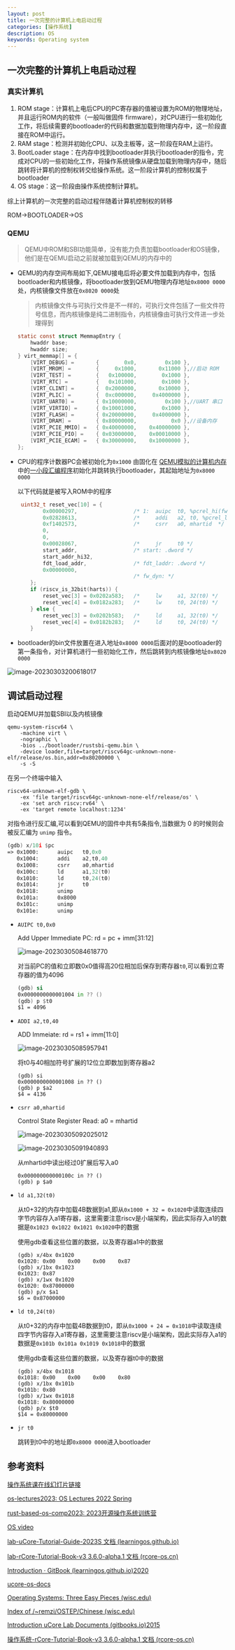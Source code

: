 ```yaml
---
layout: post
title: 一次完整的计算机上电启动过程
categories: [操作系统]
description: OS
keywords: Operating system 
---
```


## 一次完整的计算机上电启动过程

### 真实计算机

1. ROM stage：计算机上电后CPU的PC寄存器的值被设置为ROM的物理地址，并且运行ROM内的软件（一般叫做固件 firmware），对CPU进行一些初始化工作，将后续需要的bootloader的代码和数据加载到物理内存中，这一阶段直接在ROM中运行。
2. RAM stage：检测并初始化CPU、以及主板等，这一阶段在RAM上运行。
3. BootLoader stage：在内存中找到bootloader并执行bootloader的指令，完成对CPU的一些初始化工作，将操作系统镜像从硬盘加载到物理内存中，随后跳转将计算机的控制权转交给操作系统。这一阶段计算机的控制权属于bootloader
4. OS stage：这一阶段由操作系统控制计算机。

综上计算机的一次完整的启动过程伴随着计算机控制权的转移

ROM->BOOTLOADER->OS

### QEMU

>QEMU中ROM和SBI功能简单，没有能力负责加载bootloader和OS镜像，他们是在QEMU启动之前就被加载到QEMU的内存中的

+ QEMU的内存空间布局如下,QEMU接电后将必要文件加载到内存中，包括bootloader和内核镜像，将bootloader放到QEMU物理内存地址`0x8000 0000`处，内核镜像文件放在`0x8020 0000`处

    > 内核镜像文件与可执行文件是不一样的，可执行文件包括了一些文件符号信息，而内核镜像是纯二进制指令，内核镜像由可执行文件进一步处理得到
    
    ~~~C
    static const struct MemmapEntry {
        hwaddr base;
        hwaddr size;
    } virt_memmap[] = {
        [VIRT_DEBUG] =       {        0x0,         0x100 },
        [VIRT_MROM] =        {     0x1000,       0x11000 },//启动 ROM
        [VIRT_TEST] =        {   0x100000,        0x1000 },
        [VIRT_RTC] =         {   0x101000,        0x1000 },
        [VIRT_CLINT] =       {  0x2000000,       0x10000 },
        [VIRT_PLIC] =        {  0xc000000,     0x4000000 },
        [VIRT_UART0] =       { 0x10000000,         0x100 },//UART 串口
        [VIRT_VIRTIO] =      { 0x10001000,        0x1000 },
        [VIRT_FLASH] =       { 0x20000000,     0x4000000 },
        [VIRT_DRAM] =        { 0x80000000,           0x0 },//设备内存
        [VIRT_PCIE_MMIO] =   { 0x40000000,    0x40000000 },
        [VIRT_PCIE_PIO] =    { 0x03000000,    0x00010000 },
        [VIRT_PCIE_ECAM] =   { 0x30000000,    0x10000000 },
    };
    ~~~



+ CPU的程序计数器PC会被初始化为`0x1000` 由固化在 [QEMU模拟的计算机内存](https://github.com/LearningOS/qemu/blob/386b2a5767f7642521cd07930c681ec8a6057e60/hw/riscv/virt.c#L59)中的[一小段汇编程序](https://github.com/LearningOS/qemu/blob/386b2a5767f7642521cd07930c681ec8a6057e60/hw/riscv/virt.c#L536)初始化并跳转执行bootloader，其起始地址为`0x8000 0000`

  以下代码就是被写入ROM中的程序

  ~~~C
   uint32_t reset_vec[10] = {
          0x00000297,                  /* 1:  auipc  t0, %pcrel_hi(fw_dyn) */
          0x02828613,                  /*     addi   a2, t0, %pcrel_lo(1b) */
          0xf1402573,                  /*     csrr   a0, mhartid  */
          0,
          0,
          0x00028067,                  /*     jr     t0 */
          start_addr,                  /* start: .dword */
          start_addr_hi32,
          fdt_load_addr,               /* fdt_laddr: .dword */
          0x00000000,
                                       /* fw_dyn: */
      };
      if (riscv_is_32bit(harts)) {
          reset_vec[3] = 0x0202a583;   /*     lw     a1, 32(t0) */
          reset_vec[4] = 0x0182a283;   /*     lw     t0, 24(t0) */
      } else {
          reset_vec[3] = 0x0202b583;   /*     ld     a1, 32(t0) */
          reset_vec[4] = 0x0182b283;   /*     ld     t0, 24(t0) */
      }
  
  ~~~

  

+ bootloader的bin文件放置在进入地址`0x8000 0000`后面对的是bootloader的第一条指令，对计算机进行一些初始化工作，然后跳转到内核镜像地址`0x8020 0000`

![image-20230303200618017](https://wendaocsmaster.github.io/images/blog/image-20230303200618017.png)

## 调试启动过程

启动QEMU并加载SBI以及内核镜像

~~~
qemu-system-riscv64 \
    -machine virt \
    -nographic \
    -bios ../bootloader/rustsbi-qemu.bin \
    -device loader,file=target/riscv64gc-unknown-none-elf/release/os.bin,addr=0x80200000 \
    -s -S
~~~

在另一个终端中输入

~~~、
riscv64-unknown-elf-gdb \
    -ex 'file target/riscv64gc-unknown-none-elf/release/os' \
    -ex 'set arch riscv:rv64' \
    -ex 'target remote localhost:1234'
~~~

对指令进行反汇编,可以看到QEMU的固件中共有5条指令,当数据为 0 的时候则会被反汇编为 `unimp` 指令。

```asm
(gdb) x/10i $pc
=> 0x1000:      auipc   t0,0x0
   0x1004:      addi    a2,t0,40
   0x1008:      csrr    a0,mhartid
   0x100c:      ld      a1,32(t0)
   0x1010:      ld      t0,24(t0)
   0x1014:      jr      t0
   0x1018:      unimp
   0x101a:      0x8000
   0x101c:      unimp
   0x101e:      unimp

```

+ `AUIPC t0,0x0`

  Add Upper Immediate PC: rd = pc + imm[31:12]

  ![image-20230305084618770](https://wendaocsmaster.github.io/images/blog/image-20230305084618770.png)

  对当前PC的值和立即数0x0值得高20位相加后保存到寄存器`t0`,可以看到立寄存器的值为4096

  ~~~asm
  (gdb) si
  0x0000000000001004 in ?? ()
  (gdb) p $t0
  $1 = 4096
  ~~~

+ `ADDI a2,t0,40`

  ADD Immeiate: rd = rs1 + imm[11:0]

  ![image-20230305085957941](https://wendaocsmaster.github.io/images/blog/image-20230305085957941.png)

  将t0与40相加符号扩展的12位立即数加到寄存器a2

  ~~~
  (gdb) si   
  0x0000000000001008 in ?? ()
  (gdb) p $a2
  $4 = 4136
  ~~~

+ `csrr a0,mhartid`

  Control State Register Read: a0 = mhartid

  ![image-20230305092025012](https://wendaocsmaster.github.io/images/blog/image-20230305092025012.png)

  ![image-20230305091940893](https://wendaocsmaster.github.io/images/blog/image-20230305091940893.png)

  从mhartid中读出经过0扩展后写入a0

  ~~~
  0x000000000000100c in ?? ()
  (gdb) p $a0
  ~~~

+ `ld a1,32(t0)`

  从t0+32的内存中加载4B数据到a1,即从`0x1000 + 32 = 0x1020`中读取连续四字节内容存入a1寄存器，这里需要注意riscv是小端架构，因此实际存入a1的数据是`0x1023 0x1022 0x1021 0x1020`中的数据

  使用gdb查看这些位置的数据，以及寄存器a1中的数据

  ~~~
  (gdb) x/4bx 0x1020
  0x1020: 0x00    0x00    0x00    0x87
  (gdb) x/1bx 0x1023
  0x1023: 0x87
  (gdb) x/1wx 0x1020
  0x1020: 0x87000000
  (gdb) p/x $a1
  $6 = 0x87000000
  ~~~

+ `ld t0,24(t0)`

  从t0+32的内存中加载4B数据到t0，即从`0x1000 + 24 = 0x1018`中读取连续四字节内容存入a1寄存器，这里需要注意riscv是小端架构，因此实际存入a1的数据是`0x101b 0x101a 0x1019 0x1018`中的数据

  使用gdb查看这些位置的数据，以及寄存器t0中的数据

  ~~~
  (gdb) x/4bx 0x1018    
  0x1018: 0x00    0x00    0x00    0x80
  (gdb) x/1bx 0x101b
  0x101b: 0x80
  (gdb) x/1wx 0x1018
  0x1018: 0x80000000
  (gdb) p/x $t0
  $14 = 0x80000000
  ~~~

+ `jr t0`

  跳转到t0中的地址即`0x8000 0000`进入bootloader

## 参考资料

[操作系统课在线幻灯片链接](https://www.yuque.com/xyong-9fuoz/qczol5/glemuu?)

[os-lectures2023: OS Lectures 2022 Spring ](https://learningos.github.io/os-lectures/)

[rust-based-os-comp2023: 2023开源操作系统训练营](https://learningos.github.io/rust-based-os-comp2022/)

[OS video](https://github.com/wendaocsmaster/rust-based-os-comp2023/blob/main/relatedinfo.md)

[lab-uCore-Tutorial-Guide-2023S 文档 (learningos.github.io)](https://learningos.github.io/uCore-Tutorial-Guide-2023S/)

[lab-rCore-Tutorial-Book-v3 3.6.0-alpha.1 文档 (rcore-os.cn)](http://rcore-os.cn/rCore-Tutorial-Book-v3/index.html)

[Introduction · GitBook (learningos.github.io)2020](https://learningos.github.io/ucore_os_webdocs/)

[ucore-os-docs](https://github.com/csmasterpath/ucore_os_docs)

[Operating Systems: Three Easy Pieces (wisc.edu)](https://pages.cs.wisc.edu/~remzi/OSTEP/)

[Index of /~remzi/OSTEP/Chinese (wisc.edu)](https://pages.cs.wisc.edu/~remzi/OSTEP/Chinese/)

[Introduction  uCore Lab Documents (gitbooks.io)2015](https://objectkuan.gitbooks.io/ucore-docs/content/)

[操作系统-rCore-Tutorial-Book-v3 3.6.0-alpha.1 文档 (rcore-os.cn)](http://rcore-os.cn/rCore-Tutorial-Book-v3/chapter0/index.html)
